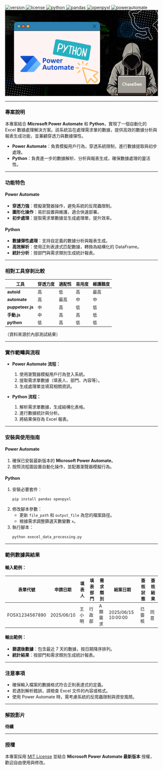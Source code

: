 ![version](https://img.shields.io/badge/version-1.0-green)
![license](https://img.shields.io/badge/license-MIT%20%2B%20-blue)
![python](https://img.shields.io/badge/Python-3.8+-orange)
![pandas](https://img.shields.io/badge/Pandas-1.5.0-lightgrey)
![openpyxl](https://img.shields.io/badge/openpyxl-3.0.10-yellow)
![powerautomate](https://img.shields.io/badge/Power%20Automate-2506-blue)
![icon](asset/icon.png)

---

### 專案說明

本專案結合 **Microsoft Power Automate** 和 **Python**，實現了一個自動化的 Excel 數據處理解決方案。該系統旨在處理需求單的數據，提供高效的數據分析與報表生成功能，並兼顧穿透力與數據彈性。

- **Power Automate**：負責模擬用戶行為，穿透系統限制，進行數據提取與初步處理。
- **Python**：負責進一步的數據解析、分析與報表生成，確保數據處理的靈活性。

---

### 功能特色

#### **Power Automate**
- **穿透力強**：模擬瀏覽器操作，避免系統的反爬蟲限制。
- **圖形化操作**：易於設置與維護，適合快速部署。
- **初步處理**：提取需求單數據並生成處理單，提升效率。

#### **Python**
- **數據彈性處理**：支持自定義的數據分析與報表生成。
- **高效解析**：使用正則表達式匹配數據，轉換為結構化的 DataFrame。
- **統計分析**：按部門與需求類別生成統計報表。

---

### 相對工具穿刺比較

| 工具          | 穿透力度 | 適配性  | 易用度 | 維護難度 |
|---------------|----------|---------|--------|----------|
| **autoid**    | 高       | 低      | 高     | 最高     |
| **automate**  | 高       | 最高    | 中     | 中       |
| **puppeteer.js** | 中       | 高      | 低     | 低       |
| **手動.js**   | 中       | 高      | 高     | 低       |
| **python**    | 低       | 高      | 低     | 低       |

（資料來源於內部測試結果）

---

### 實作範疇與流程

- **Power Automate 流程：**
  1. 使用瀏覽器模擬用戶行為登入系統。
  2. 提取需求單數據（填表人、部門、內容等）。
  3. 生成處理單並填寫相關資訊。

- **Python 流程：**
  1. 解析需求單數據，生成結構化表格。
  2. 進行數據統計與分析。
  3. 將結果保存為 Excel 報表。

---

### 安裝與使用指南

#### **Power Automate**
1. 確保已安裝最新版本的 **Microsoft Power Automate**。
2. 按照流程圖設置自動化操作，並配置瀏覽器模擬行為。

#### **Python**
1. 安裝必要套件：
   ```bash
   pip install pandas openpyxl
   ```
2. 修改腳本參數：
   - 更新 `file_path` 和 `output_file` 為您的檔案路徑。
   - 根據需求調整篩選天數變數 `x`。
3. 執行腳本：
   ```bash
   python execel_data_processing.py
   ```

---

### 範例數據與結果

#### **輸入範例：**
| 表單代號       | 申請日期   | 填表人 | 填表部門 | 需求類別 | 結案日期             | 簽核狀態 | 簽核結果 |
|----------------|------------|--------|----------|----------|----------------------|----------|----------|
| FO5X1234567890 | 2025/06/10 | 王小明 | 行政部   | A類需求 | 2025/06/15 10:00:00 | 已簽核   | 同意     |

#### **輸出範例：**
- **篩選後數據**：包含最近 7 天的數據，按日期降序排列。
- **統計結果**：按部門和需求類別生成統計報表。

---

### 注意事項

- 確保輸入檔案的數據格式符合正則表達式的定義。
- 若遇到解析錯誤，請檢查 Excel 文件的內容或格式。
- 使用 Power Automate 時，需考慮系統的反爬蟲限制與資安風險。

---

### 解說影片

**待續**

---

### 授權

本專案採用 [MIT License](https://opensource.org/licenses/MIT) 並結合 **Microsoft Power Automate 最新版本** 授權，歡迎自由使用與修改。
